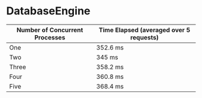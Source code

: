 # DatabaseEngine



| Number of Concurrent Processes | Time Elapsed (averaged over 5 requests) |
| ------| ------ |
| One 	|	352.6 ms|
| Two 	|	345 ms|
| Three |	358.2 ms |
| Four 	|	360.8 ms |
| Five 	|	368.4 ms |

